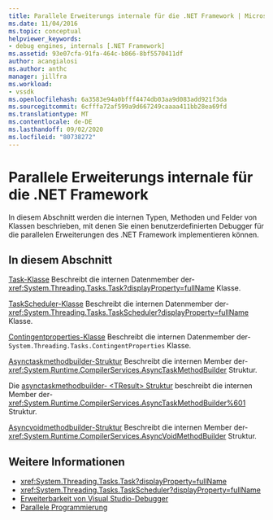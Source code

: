 ```yaml
---
title: Parallele Erweiterungs internale für die .NET Framework | Microsoft-Dokumentation
ms.date: 11/04/2016
ms.topic: conceptual
helpviewer_keywords:
- debug engines, internals [.NET Framework]
ms.assetid: 93e07cfa-91fa-464c-b866-8bf5570411df
author: acangialosi
ms.author: anthc
manager: jillfra
ms.workload:
- vssdk
ms.openlocfilehash: 6a3583e94a0bfff4474db03aa9d083add921f3da
ms.sourcegitcommit: 6cfffa72af599a9d667249caaaa411bb28ea69fd
ms.translationtype: MT
ms.contentlocale: de-DE
ms.lasthandoff: 09/02/2020
ms.locfileid: "80738272"
---
```

# <a name="parallel-extension-internals-for-the-net-framework"></a>Parallele Erweiterungs internale für die .NET Framework
In diesem Abschnitt werden die internen Typen, Methoden und Felder von Klassen beschrieben, mit denen Sie einen benutzerdefinierten Debugger für die parallelen Erweiterungen des .NET Framework implementieren können.

## <a name="in-this-section"></a>In diesem Abschnitt
 [Task-Klasse](../../extensibility/debugger/task-class-internal-members.md) Beschreibt die internen Datenmember der- <xref:System.Threading.Tasks.Task?displayProperty=fullName> Klasse.

 [TaskScheduler-Klasse](../../extensibility/debugger/taskscheduler-class-internal-members.md) Beschreibt die internen Datenmember der- <xref:System.Threading.Tasks.TaskScheduler?displayProperty=fullName> Klasse.

 [Contingentproperties-Klasse](../../extensibility/debugger/contingentproperties-class-internal-members.md) Beschreibt die internen Datenmember der- `System.Threading.Tasks.ContingentProperties` Klasse.

 [Asynctaskmethodbuilder-Struktur](../../extensibility/debugger/asynctaskmethodbuilder-structure-internal-members.md) Beschreibt die internen Member der- <xref:System.Runtime.CompilerServices.AsyncTaskMethodBuilder> Struktur.

 Die [asynctaskmethodbuilder- \<TResult> Struktur](../../extensibility/debugger/asynctaskmethodbuilder-tresult-structure-internal-members.md) beschreibt die internen Member der- <xref:System.Runtime.CompilerServices.AsyncTaskMethodBuilder%601> Struktur.

 [Asyncvoidmethodbuilder-Struktur](../../extensibility/debugger/asyncvoidmethodbuilder-structure-internal-members.md) Beschreibt die internen Member der- <xref:System.Runtime.CompilerServices.AsyncVoidMethodBuilder> Struktur.

## <a name="see-also"></a>Weitere Informationen
- <xref:System.Threading.Tasks.Task?displayProperty=fullName>
- <xref:System.Threading.Tasks.TaskScheduler?displayProperty=fullName>
- [Erweiterbarkeit von Visual Studio-Debugger](../../extensibility/debugger/visual-studio-debugger-extensibility.md)
- [Parallele Programmierung](/dotnet/standard/parallel-programming/index)
